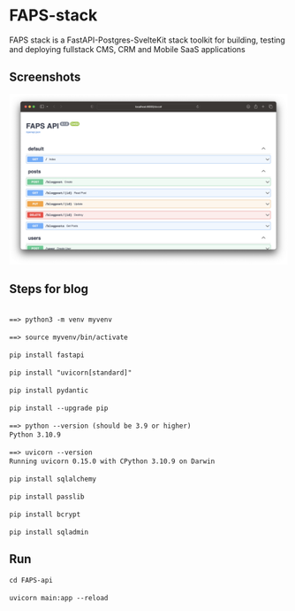# FAPS-stack

FAPS stack is a FastAPI-Postgres-SvelteKit stack toolkit for building, testing and deploying fullstack CMS, CRM and Mobile SaaS applications

## Screenshots

<img src="https://raw.githubusercontent.com/arunabhdas/FAPS-stack/main/screenshots/screenshot_1.png" width="720"/>

## Steps for blog

```

==> python3 -m venv myvenv

==> source myvenv/bin/activate

pip install fastapi

pip install "uvicorn[standard]"

pip install pydantic

pip install --upgrade pip

==> python --version (should be 3.9 or higher)
Python 3.10.9

==> uvicorn --version
Running uvicorn 0.15.0 with CPython 3.10.9 on Darwin

pip install sqlalchemy

pip install passlib

pip install bcrypt

pip install sqladmin

```


## Run

```
cd FAPS-api

uvicorn main:app --reload

```
